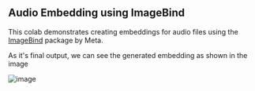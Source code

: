 ## Audio Embedding using ImageBind

This colab demonstrates creating embeddings for audio files using the [ImageBind](https://github.com/facebookresearch/ImageBind) package by Meta.

As it's final output, we can see the generated embedding as shown in the image

![image](https://github.com/AdityaKulkarni/sjsu/assets/25547842/3a229110-40f6-4cc0-a0db-15a0a512a3d2)
